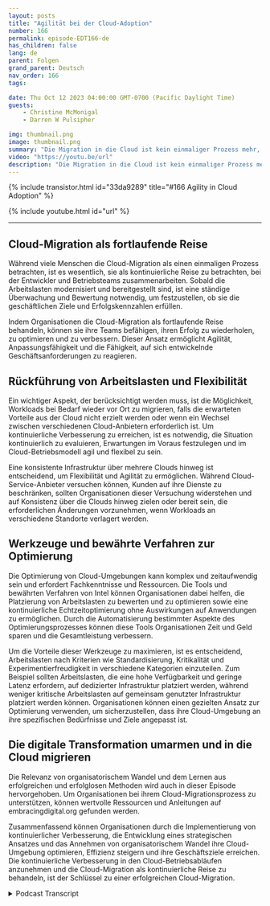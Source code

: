```yaml
---
layout: posts
title: "Agilität bei der Cloud-Adoption"
number: 166
permalink: episode-EDT166-de
has_children: false
lang: de
parent: Folgen
grand_parent: Deutsch
nav_order: 166
tags:

date: Thu Oct 12 2023 04:00:00 GMT-0700 (Pacific Daylight Time)
guests:
    - Christine McMonigal
    - Darren W Pulsipher

img: thumbnail.png
image: thumbnail.png
summary: "Die Migration in die Cloud ist kein einmaliger Prozess mehr, sondern eine kontinuierliche Reise, die ständige Bewertung, Überwachung und Anpassung erfordert, um Geschäftsziele zu erreichen. In dieser Folge unseres Podcasts spricht Moderator Darren Pulsipher mit der Gastgeberin Christine McMonigal über die Bedeutung der kontinuierlichen Verbesserung in der Cloud-Betrieb."
video: "https://youtu.be/url"
description: "Die Migration in die Cloud ist kein einmaliger Prozess mehr, sondern eine kontinuierliche Reise, die ständige Bewertung, Überwachung und Anpassung erfordert, um Geschäftsziele zu erreichen. In dieser Folge unseres Podcasts spricht Moderator Darren Pulsipher mit der Gastgeberin Christine McMonigal über die Bedeutung der kontinuierlichen Verbesserung in der Cloud-Betrieb."
---
```


<div>
{% include transistor.html id="33da9289" title="#166 Agility in Cloud Adoption" %}

{% include youtube.html id="url" %}
</div>

---

## Cloud-Migration als fortlaufende Reise

Während viele Menschen die Cloud-Migration als einen einmaligen Prozess betrachten, ist es wesentlich, sie als kontinuierliche Reise zu betrachten, bei der Entwickler und Betriebsteams zusammenarbeiten. Sobald die Arbeitslasten modernisiert und bereitgestellt sind, ist eine ständige Überwachung und Bewertung notwendig, um festzustellen, ob sie die geschäftlichen Ziele und Erfolgskennzahlen erfüllen.

Indem Organisationen die Cloud-Migration als fortlaufende Reise behandeln, können sie ihre Teams befähigen, ihren Erfolg zu wiederholen, zu optimieren und zu verbessern. Dieser Ansatz ermöglicht Agilität, Anpassungsfähigkeit und die Fähigkeit, auf sich entwickelnde Geschäftsanforderungen zu reagieren.

## Rückführung von Arbeitslasten und Flexibilität

Ein wichtiger Aspekt, der berücksichtigt werden muss, ist die Möglichkeit, Workloads bei Bedarf wieder vor Ort zu migrieren, falls die erwarteten Vorteile aus der Cloud nicht erzielt werden oder wenn ein Wechsel zwischen verschiedenen Cloud-Anbietern erforderlich ist. Um kontinuierliche Verbesserung zu erreichen, ist es notwendig, die Situation kontinuierlich zu evaluieren, Erwartungen im Voraus festzulegen und im Cloud-Betriebsmodell agil und flexibel zu sein.

Eine konsistente Infrastruktur über mehrere Clouds hinweg ist entscheidend, um Flexibilität und Agilität zu ermöglichen. Während Cloud-Service-Anbieter versuchen können, Kunden auf ihre Dienste zu beschränken, sollten Organisationen dieser Versuchung widerstehen und auf Konsistenz über die Clouds hinweg zielen oder bereit sein, die erforderlichen Änderungen vorzunehmen, wenn Workloads an verschiedene Standorte verlagert werden.

## Werkzeuge und bewährte Verfahren zur Optimierung

Die Optimierung von Cloud-Umgebungen kann komplex und zeitaufwendig sein und erfordert Fachkenntnisse und Ressourcen. Die Tools und bewährten Verfahren von Intel können Organisationen dabei helfen, die Platzierung von Arbeitslasten zu bewerten und zu optimieren sowie eine kontinuierliche Echtzeitoptimierung ohne Auswirkungen auf Anwendungen zu ermöglichen. Durch die Automatisierung bestimmter Aspekte des Optimierungsprozesses können diese Tools Organisationen Zeit und Geld sparen und die Gesamtleistung verbessern.

Um die Vorteile dieser Werkzeuge zu maximieren, ist es entscheidend, Arbeitslasten nach Kriterien wie Standardisierung, Kritikalität und Experimentierfreudigkeit in verschiedene Kategorien einzuteilen. Zum Beispiel sollten Arbeitslasten, die eine hohe Verfügbarkeit und geringe Latenz erfordern, auf dedizierter Infrastruktur platziert werden, während weniger kritische Arbeitslasten auf gemeinsam genutzter Infrastruktur platziert werden können. Organisationen können einen gezielten Ansatz zur Optimierung verwenden, um sicherzustellen, dass ihre Cloud-Umgebung an ihre spezifischen Bedürfnisse und Ziele angepasst ist.

## Die digitale Transformation umarmen und in die Cloud migrieren

Die Relevanz von organisatorischem Wandel und dem Lernen aus erfolgreichen und erfolglosen Methoden wird auch in dieser Episode hervorgehoben. Um Organisationen bei ihrem Cloud-Migrationsprozess zu unterstützen, können wertvolle Ressourcen und Anleitungen auf embracingdigital.org gefunden werden.

Zusammenfassend können Organisationen durch die Implementierung von kontinuierlicher Verbesserung, die Entwicklung eines strategischen Ansatzes und das Annehmen von organisatorischem Wandel ihre Cloud-Umgebung optimieren, Effizienz steigern und ihre Geschäftsziele erreichen. Die kontinuierliche Verbesserung in den Cloud-Betriebsabläufen anzunehmen und die Cloud-Migration als kontinuierliche Reise zu behandeln, ist der Schlüssel zu einer erfolgreichen Cloud-Migration.



<details>
<summary> Podcast Transcript </summary>

<p></p>

</details>
